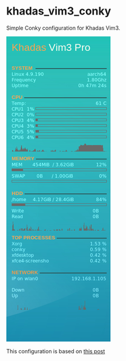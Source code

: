 # khadas_vim3_conky

Simple Conky configuration for Khadas Vim3.

![preview](Screenshot.png)

This configuration is based on [this post](http://single-board.com/2018/11/18/conky-desktop-widget-for-raspberry-pi/)
